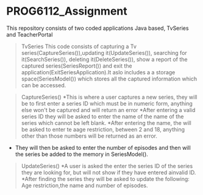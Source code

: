 # PROG6112_Assignment

This repository consists of two coded applications Java based, TvSeries and TeacherPortal


>TvSeries
This code consists of capturing a Tv series(CaptureSeries()),updating it(UpdateSeries()), searching for it(SearchSeries()), deleting it(DeleteSeries()), show a report of the captured series(SeriesReport()) and exit the application(ExitSeriesApplication).It aslo includes a a storage space(SeriesModel()) which stores all the captured information which can be accessed.

>CaptureSeries()
*This is where a user captures a new series, they will be to first enter a series ID which must be in numeric form, anything else won't be captured and will return an error
*After entering a valid series ID they will be asked to enter the name of the name of the series which cannot be left blank.
*After entering the name, the will be asked to enter te aage restriction, between 2 and 18, anything other than those numbers will be returned as an error.
* They will then be asked to enter the number of episodes and then will the series be added to the memory in SeriesModel().

>UpdateSeries()
*A user is asked the enter the series ID of the series they are looking for, but will not show if they have entered ainvalid ID.
*After finding the series they will be asked to update the following: Age restriction,the name and number of episodes.

>
